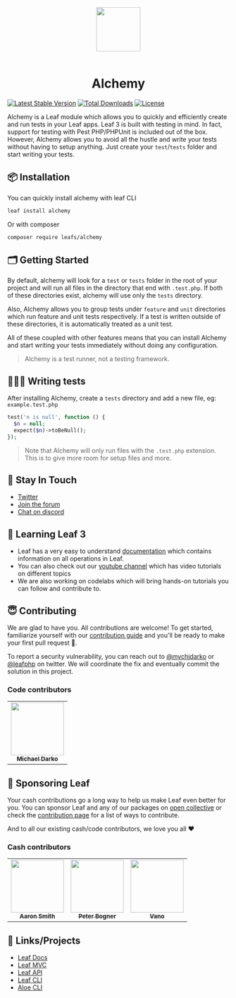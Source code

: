 <!-- markdownlint-disable no-inline-html -->
<p align="center">
    <br><br>
    <img src="https://leafphp.dev/logo-circle.png" height="100"/>
    <br><br>
</p>

<h1 align="center">Alchemy</h1>

[![Latest Stable Version](https://poser.pugx.org/leafs/alchemy/v/stable)](https://packagist.org/packages/leafs/alchemy)
[![Total Downloads](https://poser.pugx.org/leafs/alchemy/downloads)](https://packagist.org/packages/leafs/alchemy)
[![License](https://poser.pugx.org/leafs/alchemy/license)](https://packagist.org/packages/leafs/alchemy)

Alchemy is a Leaf module which allows you to quickly and efficiently create and run tests in your Leaf apps. Leaf 3 is built with testing in mind. In fact, support for testing with Pest PHP/PHPUnit is included out of the box. However, Alchemy allows you to avoid all the hustle and write your tests without having to setup anything. Just create your `test`/`tests` folder and start writing your tests.

## 📦 Installation

You can quickly install alchemy with leaf CLI

```sh
leaf install alchemy
```

Or with composer

```sh
composer require leafs/alchemy
```

## 🗂 Getting Started

By default, alchemy will look for a `test` or `tests` folder in the root of your project and will run all files in the directory that end with `.test.php`. If both of these directories exist, alchemy will use only the `tests` directory.

Also, Alchemy allows you to group tests under `feature` and `unit` directories which run feature and unit tests respectively. If a test is written outside of these directories, it is automatically treated as a unit test.

All of these coupled with other features means that you can install Alchemy and start writing your tests immediately without doing any configuration.

> Alchemy is a test runner, not a testing framework.

## 👨🏾‍💻 Writing tests

After installing Alchemy, create a `tests` directory and add a new file, eg: `example.test.php`

```php
test('n is null', function () {
  $n = null;
  expect($n)->toBeNull();
});
```

> Note that Alchemy will only run files with the `.test.php` extension. This is to give more room for setup files and more.

## 💬 Stay In Touch

- [Twitter](https://twitter.com/leafphp)
- [Join the forum](https://github.com/leafsphp/leaf/discussions/37)
- [Chat on discord](https://discord.com/invite/Pkrm9NJPE3)

## 📓 Learning Leaf 3

- Leaf has a very easy to understand [documentation](https://leafphp.dev) which contains information on all operations in Leaf.
- You can also check out our [youtube channel](https://www.youtube.com/channel/UCllE-GsYy10RkxBUK0HIffw) which has video tutorials on different topics
- We are also working on codelabs which will bring hands-on tutorials you can follow and contribute to.

## 😇 Contributing

We are glad to have you. All contributions are welcome! To get started, familiarize yourself with our [contribution guide](https://leafphp.dev/community/contributing.html) and you'll be ready to make your first pull request 🚀.

To report a security vulnerability, you can reach out to [@mychidarko](https://twitter.com/mychidarko) or [@leafphp](https://twitter.com/leafphp) on twitter. We will coordinate the fix and eventually commit the solution in this project.

### Code contributors

<table>
	<tr>
		<td align="center">
			<a href="https://github.com/mychidarko">
				<img src="https://avatars.githubusercontent.com/u/26604242?v=4" width="120px" alt=""/>
				<br />
				<sub>
					<b>Michael Darko</b>
				</sub>
			</a>
		</td>
	</tr>
</table>

## 🤩 Sponsoring Leaf

Your cash contributions go a long way to help us make Leaf even better for you. You can sponsor Leaf and any of our packages on [open collective](https://opencollective.com/leaf) or check the [contribution page](https://leafphp.dev/support/) for a list of ways to contribute.

And to all our existing cash/code contributors, we love you all ❤️

### Cash contributors

<table>
	<tr>
		<td align="center">
			<a href="https://opencollective.com/aaron-smith3">
				<img src="https://images.opencollective.com/aaron-smith3/08ee620/avatar/256.png" width="120px" alt=""/>
				<br />
				<sub><b>Aaron Smith</b></sub>
			</a>
		</td>
		<td align="center">
			<a href="https://opencollective.com/peter-bogner">
				<img src="https://images.opencollective.com/peter-bogner/avatar/256.png" width="120px" alt=""/>
				<br />
				<sub><b>Peter Bogner</b></sub>
			</a>
		</td>
		<td align="center">
			<a href="#">
				<img src="https://images.opencollective.com/guest-32634fda/avatar.png" width="120px" alt=""/>
				<br />
				<sub><b>Vano</b></sub>
			</a>
		</td>
	</tr>
</table>

## 🤯 Links/Projects

- [Leaf Docs](https://leafphp.dev)
- [Leaf MVC](https://mvc.leafphp.dev)
- [Leaf API](https://api.leafphp.dev)
- [Leaf CLI](https://cli.leafphp.dev)
- [Aloe CLI](https://leafphp.dev/aloe-cli/)

